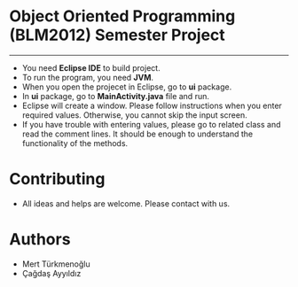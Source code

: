 # Object Oriented Programming (BLM2012) Semester Project
***
* You need **Eclipse IDE** to build project.
* To run the program, you need **JVM**.
* When you open the projecet in Eclipse, go to **ui** package.
* In **ui** package, go to **MainActivity.java** file and run.
* Eclipse will create a window. Please follow instructions when you enter required values. Otherwise, you cannot skip the input screen.
* If you have trouble with entering values, please go to related class and read the comment lines. It should be enough to understand the functionality of the methods.
# Contributing
* All ideas and helps are welcome. Please contact with us.
# Authors
* Mert Türkmenoğlu 
* Çağdaş Ayyıldız
